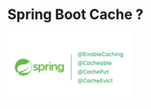 # Spring Boot Cache ? 
<img src="https://github.com/rasitesdmr/SpringBoot-Caching/blob/master/images/caching.png" width="50%" height="50%"/>
